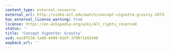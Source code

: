 ```yaml
---
content_type: external-resource
external_url: http://video.mit.edu/watch/concept-vignette-gravity-28733/
has_external_license_warning: true
license: https://en.wikipedia.org/wiki/All_rights_reserved
status: ''
title: 'Concept Vignette: Gravity'
uid: eec8f538-1ad8-4499-81d7-379971a92446
wayback_url: ''
---
```

